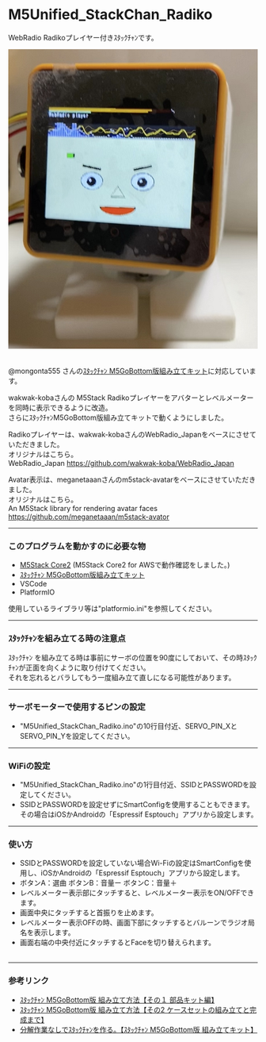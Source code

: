 # M5Unified_StackChan_Radiko
WebRadio Radikoプレイヤー付きｽﾀｯｸﾁｬﾝです。


![画像1](images/image1.png)<br><br>


@mongonta555 さんの[ｽﾀｯｸﾁｬﾝ M5GoBottom版組み立てキット](https://raspberrypi.mongonta.com/about-products-stackchan-m5gobottom-version/ "Title")に対応しています。<br>

wakwak-kobaさんの M5Stack Radikoプレイヤーをアバターとレベルメーターを同時に表示できるように改造。<br>
さらにｽﾀｯｸﾁｬﾝM5GoBottom版組み立てキットで動くようにしました。<br>

Radikoプレイヤーは、wakwak-kobaさんのWebRadio_Japanをベースにさせていただきました。<br>
オリジナルはこちら。<br>
WebRadio_Japan <https://github.com/wakwak-koba/WebRadio_Japan><br>


Avatar表示は、meganetaaanさんのm5stack-avatarをベースにさせていただきました。<br>
オリジナルはこちら。<br>
An M5Stack library for rendering avatar faces <https://github.com/meganetaaan/m5stack-avator><br>

---
### このプログラムを動かすのに必要な物 ###
* [M5Stack Core2](http://www.m5stack.com/ "Title") (M5Stack Core2 for AWSで動作確認をしました。)<br>
* [ｽﾀｯｸﾁｬﾝ M5GoBottom版組み立てキット](https://raspberrypi.mongonta.com/about-products-stackchan-m5gobottom-version/ "Title")
* VSCode
* PlatformIO<br>

使用しているライブラリ等は"platformio.ini"を参照してください。<br>


---
### ｽﾀｯｸﾁｬﾝを組み立てる時の注意点 ###
ｽﾀｯｸﾁｬﾝ を組み立てる時は事前にサーボの位置を90度にしておいて、その時ｽﾀｯｸﾁｬﾝが正面を向くように取り付けてください。<br>
それを忘れるとバラしてもう一度組み立て直しになる可能性があります。<br>

---
### サーボモーターで使用するピンの設定 ###
* "M5Unified_StackChan_Radiko.ino"の10行目付近、SERVO_PIN_XとSERVO_PIN_Yを設定してください。

---
### WiFiの設定 ###
* "M5Unified_StackChan_Radiko.ino"の1行目付近、SSIDとPASSWORDを設定してください。
* SSIDとPASSWORDを設定せずにSmartConfigを使用することもできます。
その場合はiOSかAndroidの「Espressif Esptouch」アプリから設定します。

---
### 使い方 ###
* SSIDとPASSWORDを設定していない場合Wi-Fiの設定はSmartConfigを使用し、iOSかAndroidの「Espressif Esptouch」アプリから設定します。<br>
* ボタンA：選曲 ボタンB：音量ー ボタンC：音量＋<br>
* レベルメーター表示部にタッチすると、レベルメーター表示をON/OFFできます。<br>
* 画面中央にタッチすると首振りを止めます。<br>
* レベルメーター表示OFFの時、画面下部にタッチするとバルーンでラジオ局名を表示します。<br>
* 画面右端の中央付近にタッチするとFaceを切り替えられます。<br><br>

---
### 参考リンク ###
* [ｽﾀｯｸﾁｬﾝ M5GoBottom版 組み立て方法【その１ 部品キット編】](https://raspberrypi.mongonta.com/how-to-make-stackchan-m5gobottom/ "Title")　<br>
* [ｽﾀｯｸﾁｬﾝ M5GoBottom版 組み立て方法【その2 ケースセットの組み立てと完成まで】](https://raspberrypi.mongonta.com/how-to-make-stackchan-m5gobottom-2/ "Title")　<br>
* [分解作業なしでｽﾀｯｸﾁｬﾝを作る。【ｽﾀｯｸﾁｬﾝ M5GoBottom版 組み立てキット】](https://raspberrypi.mongonta.com/how-to-build-easy-stackchan-m5gobottom/ "Title")<br>

<br><br><br>

